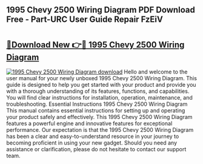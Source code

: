 ## 1995 Chevy 2500 Wiring Diagram PDF Download Free - Part-URC User Guide Repair FzEiV

# <h2><a href="http://dfqksga.blite.top/?on=1995+Chevy+2500+Wiring+Diagram">🔗Download New 👉🔴 1995 Chevy 2500 Wiring Diagram</a></h2>

[![1995 Chevy 2500 Wiring Diagram download](https://i.imgur.com/lujVjoI.png)](http://dfqksga.blite.top/?on=1995+Chevy+2500+Wiring+Diagram)
Hello and welcome to the user manual for your newly unboxed 1995 Chevy 2500 Wiring Diagram. This guide is designed to help you get started with your product and provide you with a thorough understanding of its features, functions, and capabilities. You will find clear instructions for installation, operation, maintenance, and troubleshooting. Essential Instructions 1995 Chevy 2500 Wiring Diagram This manual contains essential instructions for setting up and operating your product safely and effectively. This 1995 Chevy 2500 Wiring Diagram features a powerful engine and innovative features for exceptional performance. Our expectation is that the 1995 Chevy 2500 Wiring Diagram has been a clear and easy-to-understand resource in your journey to becoming proficient in using your new gadget. Should you need any assistance or clarification, please do not hesitate to contact our support team.
